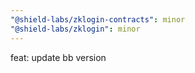 ```yaml
---
"@shield-labs/zklogin-contracts": minor
"@shield-labs/zklogin": minor
---
```


feat: update bb version
